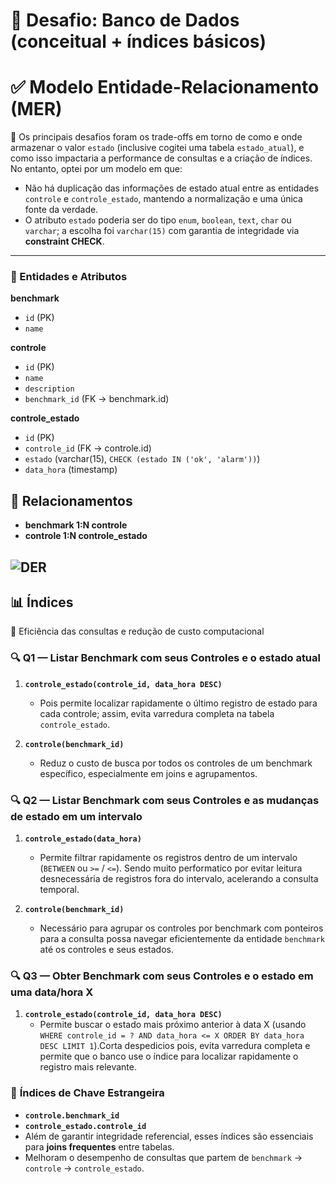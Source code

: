 # 🚀 Desafio: Banco de Dados (conceitual + índices básicos)

# ✅ **Modelo Entidade-Relacionamento (MER)**

🧠 Os principais desafios foram os trade-offs em torno de como e onde armazenar o valor `estado` (inclusive cogitei uma tabela `estado_atual`), e como isso impactaria a performance de consultas e a criação de índices. No entanto, optei por um modelo em que:

- Não há duplicação das informações de estado atual entre as entidades `controle` e `controle_estado`, mantendo a normalização e uma única fonte da verdade.
- O atributo `estado` poderia ser do tipo `enum`, `boolean`, `text`, `char` ou `varchar`; a escolha foi `varchar(15)` com garantia de integridade via **constraint CHECK**.

---

### 📌 Entidades e Atributos

**benchmark**
- `id` (PK)
- `name`

**controle**
- `id` (PK)
- `name`
- `description`
- `benchmark_id` (FK → benchmark.id)

**controle_estado**
- `id` (PK)
- `controle_id` (FK → controle.id)
- `estado` (varchar(15), `CHECK (estado IN ('ok', 'alarm'))`)
- `data_hora` (timestamp)

## 🔗 Relacionamentos

- **benchmark 1:N controle**
- **controle 1:N controle_estado**

![DER](./diagramaDB.png)
---

## 📊 Índices

🦾 Eficiência das consultas e redução de custo computacional

### 🔍 **Q1 — Listar Benchmark com seus Controles e o estado atual**

1. **`controle_estado(controle_id, data_hora DESC)`**
   - Pois permite localizar rapidamente o último registro de estado para cada controle; assim, evita varredura completa na tabela `controle_estado`.

2. **`controle(benchmark_id)`**
   - Reduz o custo de busca por todos os controles de um benchmark específico, especialmente em joins e agrupamentos.


### 🔍 **Q2 — Listar Benchmark com seus Controles e as mudanças de estado em um intervalo**

1. **`controle_estado(data_hora)`**
   - Permite filtrar rapidamente os registros dentro de um intervalo (`BETWEEN` ou `>=` / `<=`). Sendo muito performatico por evitar leitura desnecessária de registros fora do intervalo, acelerando a consulta temporal.

2. **`controle(benchmark_id)`**
   - Necessário para agrupar os controles por benchmark com ponteiros para a consulta possa navegar eficientemente da entidade `benchmark` até os controles e seus estados.


### 🔍 **Q3 — Obter Benchmark com seus Controles e o estado em uma data/hora X**

1. **`controle_estado(controle_id, data_hora DESC)`**
   - Permite buscar o estado mais próximo anterior à data X (usando `WHERE controle_id = ? AND data_hora <= X ORDER BY data_hora DESC LIMIT 1`).Corta despedicios pois, evita varredura completa e permite que o banco use o índice para localizar rapidamente o registro mais relevante.


### 🚀 **Índices de Chave Estrangeira**

- **`controle.benchmark_id`**
- **`controle_estado.controle_id`**
- Além de garantir integridade referencial, esses índices são essenciais para **joins frequentes** entre tabelas.
- Melhoram o desempenho de consultas que partem de `benchmark` → `controle` → `controle_estado`.